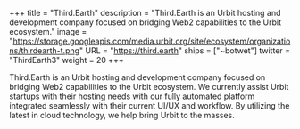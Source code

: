 +++
title = "Third.Earth"
description = "Third.Earth is an Urbit hosting and development company focused on bridging Web2 capabilities to the Urbit ecosystem."
image = "https://storage.googleapis.com/media.urbit.org/site/ecosystem/organizations/thirdearth-t.png"
URL = "https://third.earth"
ships = ["~botwet"]
twitter = "ThirdEarth3"
weight = 20
+++

Third.Earth is an Urbit hosting and development company focused on bridging Web2 capabilities to the Urbit ecosystem.  We currently assist Urbit startups with their hosting needs with our fully automated platform integrated seamlessly with their current UI/UX and workflow. By utilizing the latest in cloud technology, we help bring Urbit to the masses. 
